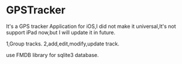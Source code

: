 GPSTracker
==========
It's a GPS tracker Application for iOS,I did not make it universal,It's not support iPad now,but I will update it in future.

1,Group tracks.
2,add,edit,modify,update track.

use FMDB library for sqlite3 database.